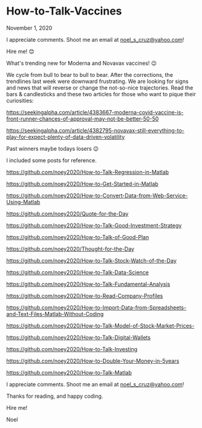 # How-to-Talk-Vaccines

November 1, 2020

I appreciate comments. Shoot me an email at noel_s_cruz@yahoo.com!

Hire me! 😊

What's trending new for Moderna and Novavax vaccines! 😉

We cycle from bull to bear to bull to bear. After the corrections, the trendlines last week were downward frustrating. We are looking for signs and news that will reverse or change the not-so-nice trajectories. Read the bars & candlesticks and these two articles for those who want to pique their curiosities:

https://seekingalpha.com/article/4383667-moderna-covid-vaccine-is-front-runner-chances-of-approval-may-not-be-better-50-50

https://seekingalpha.com/article/4382795-novavax-still-everything-to-play-for-expect-plenty-of-data-driven-volatility

Past winners maybe todays losers 😉

I included some posts for reference.

https://github.com/noey2020/How-to-Talk-Regression-in-Matlab

https://github.com/noey2020/How-to-Get-Started-in-Matlab

https://github.com/noey2020/How-to-Convert-Data-from-Web-Service-Using-Matlab

https://github.com/noey2020/Quote-for-the-Day

https://github.com/noey2020/How-to-Talk-Good-Investment-Strategy

https://github.com/noey2020/How-to-Talk-of-Good-Plan

https://github.com/noey2020/Thought-for-the-Day

https://github.com/noey2020/How-to-Talk-Stock-Watch-of-the-Day

https://github.com/noey2020/How-to-Talk-Data-Science

https://github.com/noey2020/How-to-Talk-Fundamental-Analysis

https://github.com/noey2020/How-to-Read-Company-Profiles

https://github.com/noey2020/How-to-Import-Data-from-Spreadsheets-and-Text-Files-Matlab-Without-Coding

https://github.com/noey2020/How-to-Talk-Model-of-Stock-Market-Prices-

https://github.com/noey2020/How-to-Talk-Digital-Wallets

https://github.com/noey2020/How-to-Talk-Investing

https://github.com/noey2020/How-to-Double-Your-Money-in-5years

https://github.com/noey2020/How-to-Talk-Matlab

I appreciate comments. Shoot me an email at noel_s_cruz@yahoo.com!

Thanks for reading, and happy coding.

Hire me!

Noel
